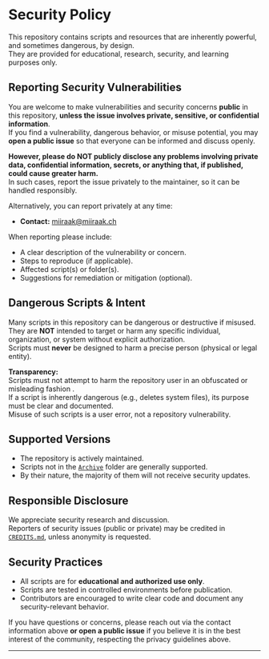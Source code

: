 # Security Policy
This repository contains scripts and resources that are inherently powerful, and sometimes dangerous, by design.  
They are provided for educational, research, security, and learning purposes only.

## Reporting Security Vulnerabilities
You are welcome to make vulnerabilities and security concerns **public** in this repository, **unless the issue involves private, sensitive, or confidential information**.  
If you find a vulnerability, dangerous behavior, or misuse potential, you may **open a public issue** so that everyone can be informed and discuss openly.

**However, please do NOT publicly disclose any problems involving private data, confidential information, secrets, or anything that, if published, could cause greater harm.**  
In such cases, report the issue privately to the maintainer, so it can be handled responsibly.

Alternatively, you can report privately at any time:
- **Contact:**  [miiraak@miiraak.ch](mailto://miiraak@miiraak.ch)

When reporting please include:
- A clear description of the vulnerability or concern.
- Steps to reproduce (if applicable).
- Affected script(s) or folder(s).
- Suggestions for remediation or mitigation (optional).

## Dangerous Scripts & Intent
Many scripts in this repository can be dangerous or destructive if misused.  
They are **NOT** intended to target or harm any specific individual, organization, or system without explicit authorization.  
Scripts must **never** be designed to harm a precise person (physical or legal entity).

**Transparency:**  
Scripts must not attempt to harm the repository user in an obfuscated or misleading fashion .  
If a script is inherently dangerous (e.g., deletes system files), its purpose must be clear and documented.  
Misuse of such scripts is a user error, not a repository vulnerability.

## Supported Versions
- The repository is actively maintained.
- Scripts not in the [`Archive`](/Archive) folder are generally supported.
- By their nature, the majority of them will not receive security updates.

## Responsible Disclosure
We appreciate security research and discussion.  
Reporters of security issues (public or private) may be credited in [`CREDITS.md`](.CREDITS.md), unless anonymity is requested.

## Security Practices

- All scripts are for **educational and authorized use only**.
- Scripts are tested in controlled environments before publication.
- Contributors are encouraged to write clear code and document any security-relevant behavior.

If you have questions or concerns, please reach out via the contact information above **or open a public issue** if you believe it is in the best interest of the community, respecting the privacy guidelines above.

---
